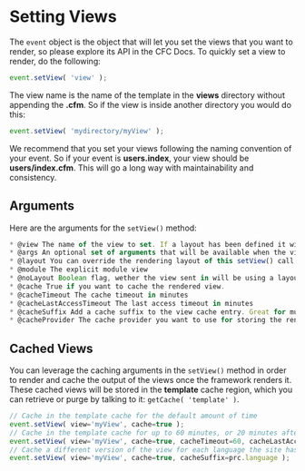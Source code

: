 # Setting Views

The <code>event</code> object is the object that will let you set the views that you want to render, so please explore its API in the CFC Docs. To quickly set a view to render, do the following:

```js
event.setView( 'view' );
```

The view name is the name of the template in the **views** directory without appending the **.cfm**. So if the view is inside another directory you would do this:

```js
event.setView( 'mydirectory/myView' );
```

We recommend that you set your views following the naming convention of your event.  So if your event is **users.index**, your view should be **users/index.cfm**.  This will go a long way with maintainability and consistency.

## Arguments
Here are the arguments for the <code>setView()</code> method:

```js
* @view The name of the view to set. If a layout has been defined it will assign it, else if will assign the default layout. No extension please
* @args An optional set of arguments that will be available when the view is rendered
* @layout You can override the rendering layout of this setView() call if you want to. Else it defaults to implicit resolution or another override.
* @module The explicit module view
* @noLayout Boolean flag, wether the view sent in will be using a layout or not. Default is false. Uses a pre set layout or the default layout.
* @cache True if you want to cache the rendered view.
* @cacheTimeout The cache timeout in minutes
* @cacheLastAccessTimeout The last access timeout in minutes
* @cacheSuffix Add a cache suffix to the view cache entry. Great for multi-domain caching or i18n caching.
* @cacheProvider The cache provider you want to use for storing the rendered view. By default we use the 'template' cache provider
```


## Cached Views
You can leverage the caching arguments in the <code>setView()</code> method in order to render and cache the output of the views once the framework renders it.  These cached views will be stored in the **template** cache region, which you can retrieve or purge by talking to it: <code>getCache( 'template' )</code>.

```js
// Cache in the template cache for the default amount of time
event.setView( view='myView', cache=true );
// Cache in the template cache for up to 60 minutes, or 20 minutes after the last time it's been used
event.setView( view='myView', cache=true, cacheTimeout=60, cacheLastAccessTimeout=20 );
// Cache a different version of the view for each language the site has
event.setView( view='myView', cache=true, cacheSuffix=prc.language );

```









